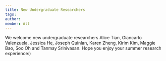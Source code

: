 ```yaml
---
title: New Undergraduate Researchers
tags:
author: 
member: All
---
```


We welcome new undergraduate researchers Alice Tian, Giancarlo Valenzuela, Jessica He, Joseph Quinlan, Karen Zheng, Kirim Kim, Maggie Bao, Soo Oh and Tanmay Srinivasan.
Hope you enjoy your summer research experience:)
